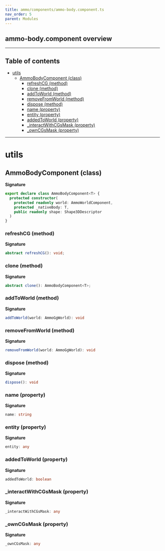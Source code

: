 ```yaml
---
title: ammo/components/ammo-body.component.ts
nav_order: 5
parent: Modules
---
```


## ammo-body.component overview

---

<h2 class="text-delta">Table of contents</h2>

- [utils](#utils)
  - [AmmoBodyComponent (class)](#ammobodycomponent-class)
    - [refreshCG (method)](#refreshcg-method)
    - [clone (method)](#clone-method)
    - [addToWorld (method)](#addtoworld-method)
    - [removeFromWorld (method)](#removefromworld-method)
    - [dispose (method)](#dispose-method)
    - [name (property)](#name-property)
    - [entity (property)](#entity-property)
    - [addedToWorld (property)](#addedtoworld-property)
    - [\_interactWithCGsMask (property)](#_interactwithcgsmask-property)
    - [\_ownCGsMask (property)](#_owncgsmask-property)

---

# utils

## AmmoBodyComponent (class)

**Signature**

```ts
export declare class AmmoBodyComponent<T> {
  protected constructor(
    protected readonly world: AmmoWorldComponent,
    protected _nativeBody: T,
    public readonly shape: Shape3DDescriptor
  )
}
```

### refreshCG (method)

**Signature**

```ts
abstract refreshCG(): void;
```

### clone (method)

**Signature**

```ts
abstract clone(): AmmoBodyComponent<T>;
```

### addToWorld (method)

**Signature**

```ts
addToWorld(world: AmmoGgWorld): void
```

### removeFromWorld (method)

**Signature**

```ts
removeFromWorld(world: AmmoGgWorld): void
```

### dispose (method)

**Signature**

```ts
dispose(): void
```

### name (property)

**Signature**

```ts
name: string
```

### entity (property)

**Signature**

```ts
entity: any
```

### addedToWorld (property)

**Signature**

```ts
addedToWorld: boolean
```

### \_interactWithCGsMask (property)

**Signature**

```ts
_interactWithCGsMask: any
```

### \_ownCGsMask (property)

**Signature**

```ts
_ownCGsMask: any
```
